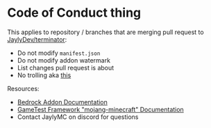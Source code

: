 # Code of Conduct thing

This applies to repository / branches that are merging pull request to [JaylyDev/terminator](https://github.com/jaylydev/terminator):
- Do not modify `manifest.json`
- Do not modify addon watermark
- List changes pull request is about
- No trolling aka [this](https://www.youtube.com/watch?v=dQw4w9WgXcQ)

Resources:

- [Bedrock Addon Documentation](https://bedrock.dev)
- [GameTest Framework "mojang-minecraft" Documentation](https://docs.microsoft.com/en-us/minecraft/creator/scriptapi/mojang-minecraft/mojang-minecraft)
- Contact JaylyMC on discord for questions
